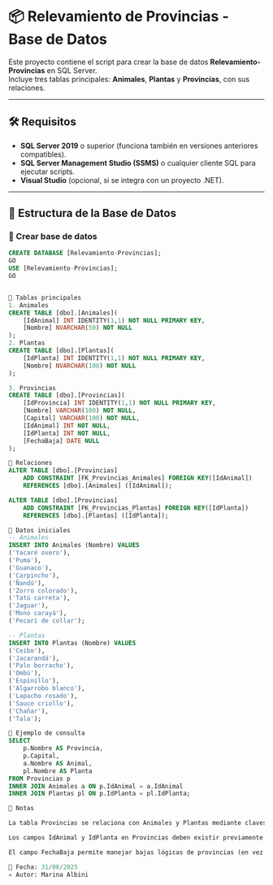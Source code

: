 ﻿# 📦 Relevamiento de Provincias - Base de Datos

Este proyecto contiene el script para crear la base de datos **Relevamiento-Provincias** en SQL Server.  
Incluye tres tablas principales: **Animales**, **Plantas** y **Provincias**, con sus relaciones.

---

## 🛠️ Requisitos

- **SQL Server 2019** o superior (funciona también en versiones anteriores compatibles).
- **SQL Server Management Studio (SSMS)** o cualquier cliente SQL para ejecutar scripts.
- **Visual Studio** (opcional, si se integra con un proyecto .NET).

---

## 📂 Estructura de la Base de Datos

### 🔹 Crear base de datos
```sql
CREATE DATABASE [Relevamiento-Provincias];
GO
USE [Relevamiento-Provincias];
GO


🔹 Tablas principales
1. Animales
CREATE TABLE [dbo].[Animales](
    [IdAnimal] INT IDENTITY(1,1) NOT NULL PRIMARY KEY,
    [Nombre] NVARCHAR(50) NOT NULL
);
2. Plantas
CREATE TABLE [dbo].[Plantas](
    [IdPlanta] INT IDENTITY(1,1) NOT NULL PRIMARY KEY,
    [Nombre] NVARCHAR(100) NOT NULL
);

3. Provincias
CREATE TABLE [dbo].[Provincias](
    [IdProvincia] INT IDENTITY(1,1) NOT NULL PRIMARY KEY,
    [Nombre] VARCHAR(100) NOT NULL,
    [Capital] VARCHAR(100) NOT NULL,
    [IdAnimal] INT NOT NULL,
    [IdPlanta] INT NOT NULL,
    [FechaBaja] DATE NULL
);

🔹 Relaciones
ALTER TABLE [dbo].[Provincias]  
    ADD CONSTRAINT [FK_Provincias_Animales] FOREIGN KEY([IdAnimal])
    REFERENCES [dbo].[Animales] ([IdAnimal]);

ALTER TABLE [dbo].[Provincias]  
    ADD CONSTRAINT [FK_Provincias_Plantas] FOREIGN KEY([IdPlanta])
    REFERENCES [dbo].[Plantas] ([IdPlanta]);

🌱 Datos iniciales
-- Animales
INSERT INTO Animales (Nombre) VALUES 
('Yacaré overo'),
('Puma'),
('Guanaco'),
('Carpincho'),
('Ñandú'),
('Zorro colorado'),
('Tatú carreta'),
('Jaguar'),
('Mono carayá'),
('Pecarí de collar');

-- Plantas
INSERT INTO Plantas (Nombre) VALUES 
('Ceibo'),
('Jacarandá'),
('Palo borracho'),
('Ombú'),
('Espinillo'),
('Algarrobo blanco'),
('Lapacho rosado'),
('Sauce criollo'),
('Chañar'),
('Tala');

🔎 Ejemplo de consulta
SELECT 
    p.Nombre AS Provincia, 
    p.Capital, 
    a.Nombre AS Animal, 
    pl.Nombre AS Planta
FROM Provincias p
INNER JOIN Animales a ON p.IdAnimal = a.IdAnimal
INNER JOIN Plantas pl ON p.IdPlanta = pl.IdPlanta;

📌 Notas

La tabla Provincias se relaciona con Animales y Plantas mediante claves foráneas.

Los campos IdAnimal y IdPlanta en Provincias deben existir previamente en sus tablas.

El campo FechaBaja permite manejar bajas lógicas de provincias (en vez de borrarlas físicamente).

📅 Fecha: 31/08/2025
✍️ Autor: Marina Albini